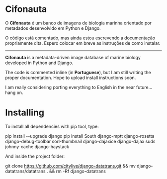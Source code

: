 # Cifonauta

O **Cifonauta** é um banco de imagens de biologia marinha orientado por 
metadados desenvolvido em Python e Django.

O código está comentado, mas ainda estou escrevendo a documentação propriamente 
dita. Espero colocar em breve as instruções de como instalar.

- - -

**Cifonauta** is a metadata-driven image database of marine biology developed in Python and Django.

The code is commented inline (in **Portuguese**), but I am still writing the proper documentation. 
Hope to upload install instructions soon.

I am really considering porting everything to English in the near future... hang on.


# Installing

To install all dependencies with pip tool, type:

pip install --upgrade django
pip install South django-mptt django-rosetta django-debug-toolbar sorl-thumbnail django-dajaxice django-dajax suds johnny-cache django-haystack

And inside the project folder:

git clone https://github.com/citylive/django-datatrans.git && mv django-datatrans/datatrans . && rm -Rf django-datatrans

